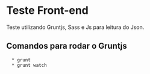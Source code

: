 Teste Front-end
===========================

Teste utilizando Gruntjs, Sass e Js para leitura do Json.

## Comandos para rodar o Gruntjs
~~~
  * grunt
  * grunt watch
~~~
